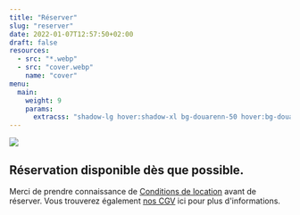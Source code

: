 ```yaml
---
title: "Réserver"
slug: "reserver"
date: 2022-01-07T12:57:50+02:00
draft: false
resources:
  - src: "*.webp"
  - src: "cover.webp"
    name: "cover"
menu:
  main:
    weight: 9
    params:
      extracss: "shadow-lg hover:shadow-xl bg-douarenn-50 hover:bg-douarenn-300 text-white hover:text-white rounded-sm"
---
```


![](cover)

## Réservation disponible dès que possible.

Merci de prendre connaissance de [Conditions de location](/conditions-location) avant de réserver.
Vous trouverez également [nos CGV](/cgv) ici pour plus d'informations.
